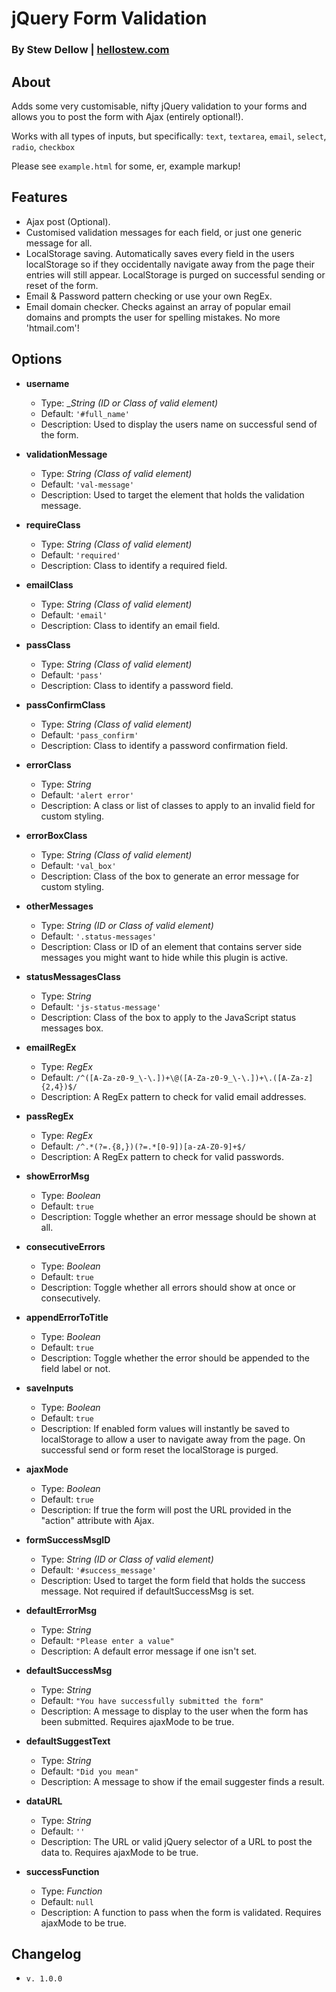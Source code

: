 # jQuery Form Validation
### By Stew Dellow | [hellostew.com](http://hellostew.com/ "Creative Web Developer")

## About
Adds some very customisable, nifty jQuery validation to your forms and allows you to post the form with Ajax (entirely optional!).

Works with all types of inputs, but specifically: `text`, `textarea`, `email`, `select`, `radio`, `checkbox`

Please see `example.html` for some, er, example markup!

## Features
- Ajax post (Optional).
- Customised validation messages for each field, or just one generic message for all.
- LocalStorage saving. Automatically saves every field in the users localStorage so if they occidentally navigate away from the page their entries will still appear. LocalStorage is purged on successful sending or reset of the form.
- Email & Password pattern checking or use your own RegEx.
- Email domain checker. Checks against an array of popular email domains and prompts the user for spelling mistakes. No more 'htmail.com'!

## Options
- __username__
	- Type: __String (ID or Class of valid element)_
	- Default: `'#full_name'`
	- Description: Used to display the users name on successful send of the form.

- __validationMessage__
	- Type: _String (Class of valid element)_
	- Default: `'val-message'`
	- Description: Used to target the element that holds the validation message.

- __requireClass__
	- Type: _String (Class of valid element)_
	- Default: `'required'`
	- Description: Class to identify a required field.

- __emailClass__
	- Type: _String (Class of valid element)_
	- Default: `'email'`
	- Description: Class to identify an email field.

- __passClass__
	- Type: _String (Class of valid element)_
	- Default: `'pass'`
	- Description: Class to identify a password field.

- __passConfirmClass__
	- Type: _String (Class of valid element)_
	- Default: `'pass_confirm'`
	- Description: Class to identify a password confirmation field.

- __errorClass__
	- Type: _String_
	- Default: `'alert error'`
	- Description: A class or list of classes to apply to an invalid field for custom styling.

- __errorBoxClass__
	- Type: _String (Class of valid element)_
	- Default: `'val_box'`
	- Description: Class of the box to generate an error message for custom styling.

- __otherMessages__
	- Type: _String (ID or Class of valid element)_
	- Default: `'.status-messages'`
	- Description: Class or ID of an element that contains server side messages you might want to hide while this plugin is active.

- __statusMessagesClass__
	- Type: _String_
	- Default: `'js-status-message'`
	- Description: Class of the box to apply to the JavaScript status messages box.

- __emailRegEx__
	- Type: _RegEx_
	- Default: `/^([A-Za-z0-9_\-\.])+\@([A-Za-z0-9_\-\.])+\.([A-Za-z]{2,4})$/`
	- Description: A RegEx pattern to check for valid email addresses.

- __passRegEx__
	- Type: _RegEx_
	- Default: `/^.*(?=.{8,})(?=.*[0-9])[a-zA-Z0-9]+$/`
	- Description: A RegEx pattern to check for valid passwords.

- __showErrorMsg__
	- Type: _Boolean_
	- Default: `true`
	- Description: Toggle whether an error message should be shown at all.

- __consecutiveErrors__
	- Type: _Boolean_
	- Default: `true`
	- Description: Toggle whether all errors should show at once or consecutively.

- __appendErrorToTitle__
	- Type: _Boolean_
	- Default: `true`
	- Description: Toggle whether the error should be appended to the field label or not.

- __saveInputs__
	- Type: _Boolean_
	- Default: `true`
	- Description: If enabled form values will instantly be saved to localStorage to allow a user to navigate away from the page. On successful send or form reset the localStorage is purged.

- __ajaxMode__
	- Type: _Boolean_
	- Default: `true`
	- Description: If true the form will post the URL provided in the "action" attribute with Ajax.

- __formSuccessMsgID__
	- Type: _String (ID or Class of valid element)_
	- Default: `'#success_message'`
	- Description: Used to target the form field that holds the success message. Not required if defaultSuccessMsg is set.

- __defaultErrorMsg__
	- Type: _String_
	- Default: `"Please enter a value"`
	- Description: A default error message if one isn't set.

- __defaultSuccessMsg__
	- Type: _String_
	- Default: `"You have successfully submitted the form"`
	- Description: A message to display to the user when the form has been submitted. Requires ajaxMode to be true.

- __defaultSuggestText__
	- Type: _String_
	- Default: `"Did you mean"`
	- Description: A message to show if the email suggester finds a result.

- __dataURL__
	- Type: _String_
	- Default: `''`
	- Description: The URL or valid jQuery selector of a URL to post the data to. Requires ajaxMode to be true.

- __successFunction__
	- Type: _Function_
	- Default: `null`
	- Description: A function to pass when the form is validated. Requires ajaxMode to be true.

## Changelog
*  `v. 1.0.0`
